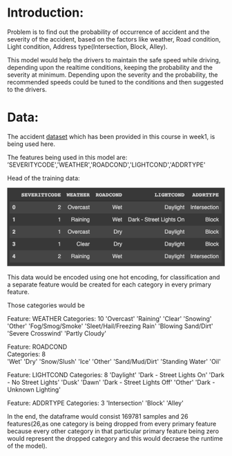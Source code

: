 # Introduction: 
Problem is to find out the probability of occurrence of accident and the severity of the accident, based on the factors like weather, Road condition, Light condition, Address type(Intersection, Block, Alley).

This model would help the drivers to maintain the safe speed while driving, depending upon the realtime conditions, keeping the probability and the severity at minimum. Depending upon the severity and the probability, the recommended speeds could be tuned to the conditions and then suggested to the drivers.

# Data:
The accident [dataset](https://s3.us.cloud-object-storage.appdomain.cloud/cf-courses-data/CognitiveClass/DP0701EN/version-2/Data-Collisions.csv) which has been provided in this course in week1, is being used here. 

The features being used in this model are: ’SEVERITYCODE','WEATHER','ROADCOND','LIGHTCOND','ADDRTYPE'

Head of the training data:


![](dta.png)


This data would be encoded using one hot encoding, for classification and a separate feature would be created for each category in every primary feature.

Those categories would be 

Feature: WEATHER 
Categories: 10
'Overcast' 'Raining' 'Clear' 'Snowing' 'Other' 'Fog/Smog/Smoke' 'Sleet/Hail/Freezing Rain' 'Blowing Sand/Dirt' 'Severe Crosswind' 'Partly Cloudy'

Feature: ROADCOND  
Categories: 8  
'Wet' 'Dry' 'Snow/Slush' 'Ice' 'Other' 'Sand/Mud/Dirt' 'Standing Water' 'Oil'

Feature: LIGHTCOND
Categories: 8
'Daylight' 'Dark - Street Lights On' 'Dark - No Street Lights' 'Dusk' 'Dawn' 'Dark - Street Lights Off' 'Other' 'Dark - Unknown Lighting'

Feature: ADDRTYPE
Categories: 3
'Intersection' 'Block' 'Alley'

In the end, the dataframe would consist 169781 samples and 26 features(26,as one category is being dropped from every primary feature because every other category in that particular primary feature being zero would represent the dropped category and this would decraese the runtime of the model).

